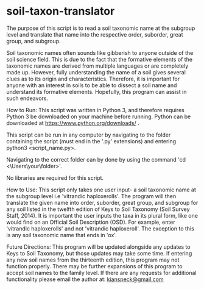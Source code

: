 # soil-taxon-translator
The purpose of this script is to read a soil taxonomic name at the subgroup level and translate that name into the respective order, suborder, great group, and subgroup.

Soil taxonomic names often sounds like gibberish to anyone outside of the soil science field. This is due to the fact that the formative elements of the taxonomic names are derived from multiple languages or are completely made up. However, fully understanding the name of a soil gives several clues as to its origin and characteristics. Therefore, it is important for anyone with an interest in soils to be able to dissect a soil name and understand its formative elements. Hopefully, this program can assist in such endeavors.

How to Run: 
This script was written in Python 3, and therefore requires Python 3 be downloaded on your machine before running. Python can be downloaded at https://www.python.org/downloads/ .

This script can be run in any computer by navigating to the folder containing the script (must end in the '.py' extensions) and entering python3 <script_name.py>.

Navigating to the correct folder can by done by using the command 'cd <\Users\your\folder>'.

No libraries are required for this script.

How to Use:
This script only takes one user input- a soil taxonomic name at the subgroup level i.e 'vitrandic haploxerolls'. The program will then translate the given name into order, suborder, great group, and subgroup for any soil listed in the twelfth edition of Keys to Soil Taxonomy (Soil Survey Staff, 2014). It is important the user inputs the taxa in its plural form, like one would find on an Official Soil Description (OSD). For example, enter 'vitrandic haploxerolls' and not 'vitrandic haploxeroll'. The exception to this is any soil taxonomic name that ends in 'ox'. 

Future Directions:
This program will be updated alongside any updates to Keys to Soil Taxonomy, but those updates may take some time. If entering any new soil names from the thirteenth edition, this program may not function properly.
There may be further expansions of this program to accept soil names to the family level.
If there are any requests for additional functionality please email the author at: kianspeck@gmail.com




